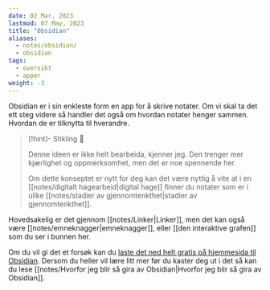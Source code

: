 ```yaml
---
date: 02 Mar, 2023
lastmod: 07 May, 2023
title: "Obsidian"
aliases:
  - notes/obsidian/
  - obsidian
tags:
  - oversikt
  - apper
weight: -3
---
```


Obsidian er i sin enkleste form en app for å skrive notater. Om vi skal ta det ett steg videre så handler det også om hvordan notater henger sammen. Hvordan de er tilknytta til hverandre.

> [!hint]- Stikling 🌿
>
> Denne ideen er ikke helt bearbeida, kjenner jeg. Den trenger mer kjærlighet og oppmerksomhet, men det er noe spennende her.
> 
> Om dette konseptet er nytt for deg kan det være nyttig å vite at i en [[notes/digitalt hagearbeid|digital hage]] finner du notater som er i ulike [[notes/stadier av gjennomtenkthet|stadier av gjennomtenkthet]].

Hovedsakelig er det gjennom [[notes/Linker|Linker]], men det kan også være [[notes/emneknagger|emneknagger]], eller [[den interaktive grafen]] som du ser i bunnen her.

Om du vil gi det et forsøk kan du [laste det ned helt gratis på hjemmesida til Obsidian](https://obsidian.md/). Dersom du heller vil lære litt mer før du kaster deg ut i det så kan du lese [[notes/Hvorfor jeg blir så gira av Obsidian|Hvorfor jeg blir så gira av Obsidian]].
